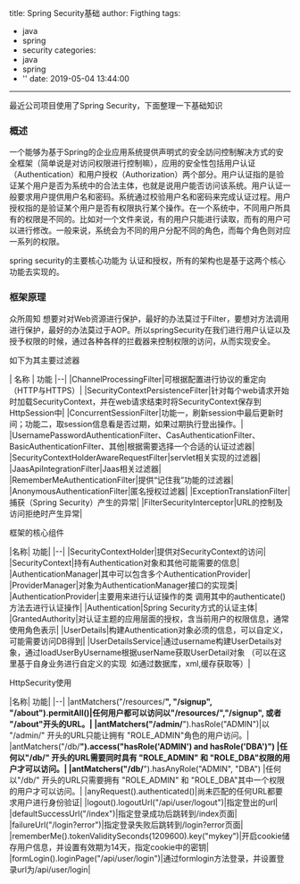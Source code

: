 title: Spring Security基础
author: Figthing
tags:
  - java
  - spring
  - security
categories:
  - java
  - spring
  - ''
date: 2019-05-04 13:44:00
---
最近公司项目使用了Spring Security，下面整理一下基础知识

### 概述
一个能够为基于Spring的企业应用系统提供声明式的安全訪问控制解决方式的安全框架（简单说是对访问权限进行控制嘛），应用的安全性包括用户认证（Authentication）和用户授权（Authorization）两个部分。用户认证指的是验证某个用户是否为系统中的合法主体，也就是说用户能否访问该系统。用户认证一般要求用户提供用户名和密码。系统通过校验用户名和密码来完成认证过程。用户授权指的是验证某个用户是否有权限执行某个操作。在一个系统中，不同用户所具有的权限是不同的。比如对一个文件来说，有的用户只能进行读取，而有的用户可以进行修改。一般来说，系统会为不同的用户分配不同的角色，而每个角色则对应一系列的权限。   

spring security的主要核心功能为 认证和授权，所有的架构也是基于这两个核心功能去实现的。

<!-- more -->

### 框架原理
众所周知 想要对对Web资源进行保护，最好的办法莫过于Filter，要想对方法调用进行保护，最好的办法莫过于AOP。所以springSecurity在我们进行用户认证以及授予权限的时候，通过各种各样的拦截器来控制权限的访问，从而实现安全。

如下为其主要过滤器 

| 名称 | 功能
|--|
|ChannelProcessingFilter|可根据配置进行协议的重定向（HTTP与HTTPS）|
|SecurityContextPersistenceFilter|针对每个web请求开始时加载SecurityContext，并在web请求结束时将SecurityContext保存到HttpSession中|
|ConcurrentSessionFilter|功能一，刷新session中最后更新时间；功能二，取session信息看是否过期，如果过期执行登出操作。|
|UsernamePasswordAuthenticationFilter、CasAuthenticationFilter、BasicAuthenticationFilter、其他|根据需要选择一个合适的认证过滤器|
|SecurityContextHolderAwareRequestFilter|servlet相关实现的过滤器|
|JaasApiIntegrationFilter|Jaas相关过滤器|
|RememberMeAuthenticationFilter|提供“记住我”功能的过滤器|
|AnonymousAuthenticationFilter|匿名授权过滤器|
|ExceptionTranslationFilter|捕获（Spring Security）产生的异常|
|FilterSecurityInterceptor|URL的控制及访问拒绝时产生异常|

框架的核心组件

|名称| 功能|
|--|
|SecurityContextHolder|提供对SecurityContext的访问|
|SecurityContext|持有Authentication对象和其他可能需要的信息|
|AuthenticationManager|其中可以包含多个AuthenticationProvider|
|ProviderManager|对象为AuthenticationManager接口的实现类|
|AuthenticationProvider|主要用来进行认证操作的类 调用其中的authenticate()方法去进行认证操作|
|Authentication|Spring Security方式的认证主体|
|GrantedAuthority|对认证主题的应用层面的授权，含当前用户的权限信息，通常使用角色表示|
|UserDetails|构建Authentication对象必须的信息，可以自定义，可能需要访问DB得到|
|UserDetailsService|通过username构建UserDetails对象，通过loadUserByUsername根据userName获取UserDetail对象 （可以在这里基于自身业务进行自定义的实现  如通过数据库，xml,缓存获取等）|

HttpSecurity使用

|名称| 功能|
|--|
|antMatchers("/resources/**", "/signup", "/about").permitAll()|任何用户都可以访问以"/resources/","/signup", 或者 "/about"开头的URL。|
|antMatchers("/admin/**").hasRole("ADMIN")|以 "/admin/" 开头的URL只能让拥有 "ROLE_ADMIN"角色的用户访问。|
|antMatchers("/db/**").access("hasRole('ADMIN') and hasRole('DBA')")     |任何以"/db/" 开头的URL需要同时具有 "ROLE_ADMIN" 和 "ROLE_DBA"权限的用户才可以访问。|
|antMatchers("/db/**").hasAnyRole("ADMIN", "DBA")   |任何以"/db/" 开头的URL只需要拥有 "ROLE_ADMIN" 和 "ROLE_DBA"其中一个权限的用户才可以访问。|
|anyRequest().authenticated()|尚未匹配的任何URL都要求用户进行身份验证|
|logout().logoutUrl("/api/user/logout")|指定登出的url|
|defaultSuccessUrl("/index")|指定登录成功后跳转到/index页面|
|failureUrl("/login?error")|指定登录失败后跳转到/login?error页面|
|rememberMe().tokenValiditySeconds(1209600).key("mykey")|开启cookie储存用户信息，并设置有效期为14天，指定cookie中的密钥|
|formLogin().loginPage("/api/user/login")|通过formlogin方法登录，并设置登录url为/api/user/login|